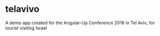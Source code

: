 # telavivo
A demo app created for the Angular-Up Conference 2016 in Tel Aviv, for tourist visiting Israel
